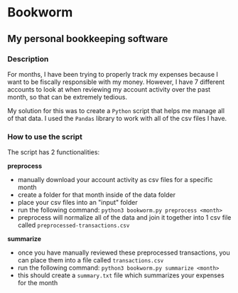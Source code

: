 # Bookworm

## My personal bookkeeping software

### Description

For months, I have been trying to properly track my expenses because I want to be fiscally responsible with my money.
However, I have 7 different accounts to look at when reviewing my account activity over the past month, so that can be extremely tedious.

My solution for this was to create a `Python` script that helps me manage all of that data. I used the `Pandas` library to work with all of the csv files I have.

### How to use the script

The script has 2 functionalities:

**preprocess**

- manually download your account activity as csv files for a specific month
- create a folder for that month inside of the data folder
- place your csv files into an "input" folder
- run the following command: `python3 bookworm.py preprocess <month>`
- preprocess will normalize all of the data and join it together into 1 csv file called `preprocessed-transactions.csv`

**summarize**

- once you have manually reviewed these preprocessed transactions, you can place them into a file called `transactions.csv`
- run the following command: `python3 bookworm.py summarize <month>`
- this should create a `summary.txt` file which summarizes your expenses for the month
